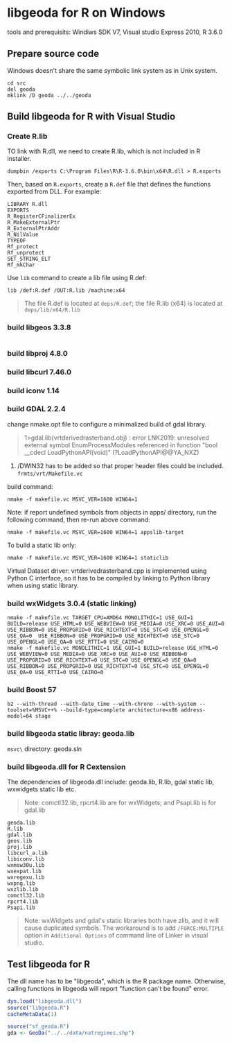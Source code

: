 
# libgeoda for R on Windows

tools and prerequisits: Windiws SDK V7, Visual studio Express 2010, R 3.6.0

## Prepare source code

Windows doesn't share the same symbolic link system as in Unix system. 

```
cd src
del geoda
mklink /D geoda ../../geoda
```


## Build libgeoda for R with Visual Studio 

### Create R.lib

TO link with R.dll, we need to create R.lib, which is not included in R installer. 

```
dumpbin /exports C:\Program Files\R\R-3.6.0\bin\x64\R.dll > R.exports
```

Then, based on `R.exports`, create a `R.def` file that defines the functions exported from DLL. For example:

```
LIBRARY R.dll
EXPORTS
R_RegisterCFinalizerEx
R_MakeExternalPtr
R_ExternalPtrAddr
R_NilValue
TYPEOF
Rf_protect
Rf_unprotect
SET_STRING_ELT
Rf_mkChar
```

Use `lib` command to create a lib file using R.def:
```
lib /def:R.def /OUT:R.lib /machine:x64
```

> The file R.def is located at `deps/R.def`; the file R.lib (x64) is located at `deps/lib/x64/R.lib`

### build libgeos 3.3.8
```asm

```

### build libproj 4.8.0

### build libcurl 7.46.0

### build iconv 1.14

### build GDAL 2.2.4

change nmake.opt file to configure a minimalized build of gdal library. 

>1>gdal.lib(vrtderivedrasterband.obj) : error LNK2019: unresolved external symbol EnumProcessModules referenced in function "bool __cdecl LoadPythonAPI(void)" (?LoadPythonAPI@@YA_NXZ)

1.  /DWIN32 has to be added so that proper header files could be included. `frmts/vrt/Makefile.vc`

build command:
```
nmake -f makefile.vc MSVC_VER=1600 WIN64=1
```

Note: if report undefined symbols from objects in apps/ directory, 
run the following command, then re-run above command:
```
nmake -f makefile.vc MSVC_VER=1600 WIN64=1 appslib-target
```

To build a static lib only:
```
nmake -f makefile.vc MSVC_VER=1600 WIN64=1 staticlib
```

Virtual Dataset driver: vrtderivedrasterband.cpp is implemented using Python C interface, so it has to be compiled by linking to Python library when using static library.

### build wxWidgets 3.0.4 (static linking)

```
nmake -f makefile.vc TARGET_CPU=AMD64 MONOLITHIC=1 USE_GUI=1 BUILD=release USE_HTML=0 USE_WEBVIEW=0 USE_MEDIA=0 USE_XRC=0 USE_AUI=0 USE_RIBBON=0 USE_PROPGRID=0 USE_RICHTEXT=0 USE_STC=0 USE_OPENGL=0 USE_QA=0  USE_RIBBON=0 USE_PROPGRID=0 USE_RICHTEXT=0 USE_STC=0 USE_OPENGL=0 USE_QA=0 USE_RTTI=0 USE_CAIRO=0
nmake -f makefile.vc MONOLITHIC=1 USE_GUI=1 BUILD=release USE_HTML=0 USE_WEBVIEW=0 USE_MEDIA=0 USE_XRC=0 USE_AUI=0 USE_RIBBON=0 USE_PROPGRID=0 USE_RICHTEXT=0 USE_STC=0 USE_OPENGL=0 USE_QA=0  USE_RIBBON=0 USE_PROPGRID=0 USE_RICHTEXT=0 USE_STC=0 USE_OPENGL=0 USE_QA=0 USE_RTTI=0 USE_CAIRO=0

```

### build Boost 57

```
b2 --with-thread --with-date_time --with-chrono --with-system --toolset=%MSVC++% --build-type=complete architecture=x86 address-model=64 stage

```

### build libgeoda static libray: geoda.lib

`msvc\` directory: geoda.sln


### build libgeoda.dll for R Cextension

The dependencies of libgeoda.dll include: geoda.lib, R.lib, gdal static lib, wxwidgets static lib etc.

> Note: comctl32.lib, rpcrt4.lib are for wxWidgets; and Psapi.lib is for gdal.lib
```
geoda.lib
R.lib
gdal.lib
geos.lib
proj.lib
libcurl_a.lib
libiconv.lib
wxmsw30u.lib
wxexpat.lib
wxregexu.lib
wxpng.lib
wxzlib.lib
comctl32.lib
rpcrt4.lib
Psapi.lib
```

> Note: wxWidgets and gdal's static libraries both have zlib, and it will cause duplicated symbols. The workaround 
is to add `/FORCE:MULTIPLE` option in  `Additional Options` of command line of Linker in visual studio.

## Test libgeoda for R

The dll name has to be "libgeoda", which is the R package name. Otherwise, calling functions in libgeoda will report "function can't be found" error.

```R
dyn.load("libgeoda.dll")
source("libgeoda.R")
cacheMetaData(1)

source("sf_geoda.R")
gda <- GeoDa("../../data/natregimes.shp")
```